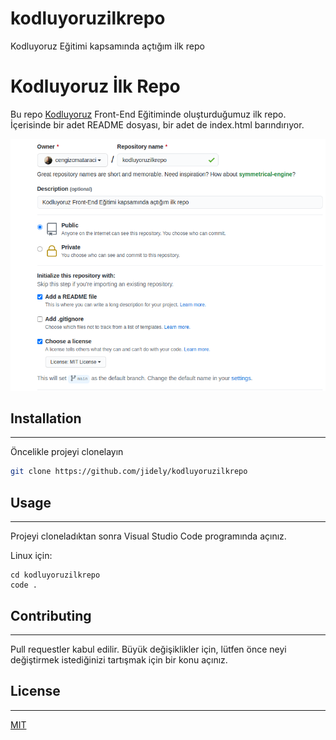 # kodluyoruzilkrepo
Kodluyoruz Eğitimi kapsamında açtığım ilk repo

# Kodluyoruz İlk Repo
Bu repo [Kodluyoruz](https://kodluyoruz.org) Front-End Eğitiminde oluşturduğumuz ilk repo. İçerisinde bir adet README dosyası, bir adet de index.html barındırıyor.

![image](https://github.com/Kodluyoruz/taskforce/blob/main/git/odev1/figures/github.png)

## Installation
----
Öncelikle projeyi clonelayın

```bash
git clone https://github.com/jidely/kodluyoruzilkrepo
```

## Usage
----
Projeyi cloneladıktan sonra Visual Studio Code programında açınız.

Linux için:

```linux
cd kodluyoruzilkrepo
code .
```

## Contributing
----
Pull requestler kabul edilir. Büyük değişiklikler için, lütfen önce neyi değiştirmek istediğinizi tartışmak için bir konu açınız.

## License
----
[MIT](https://choosealicense.com/licenses/mit/)

